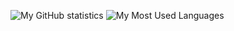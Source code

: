![My GitHub statistics](https://github-readme-stats.vercel.app/api?username=P3tray&count_private=true&show_icons=true&theme=synthwave)
![My Most Used Languages](https://github-readme-stats.vercel.app/api/top-langs/?username=P3tray&layout=compact&theme=synthwave)
